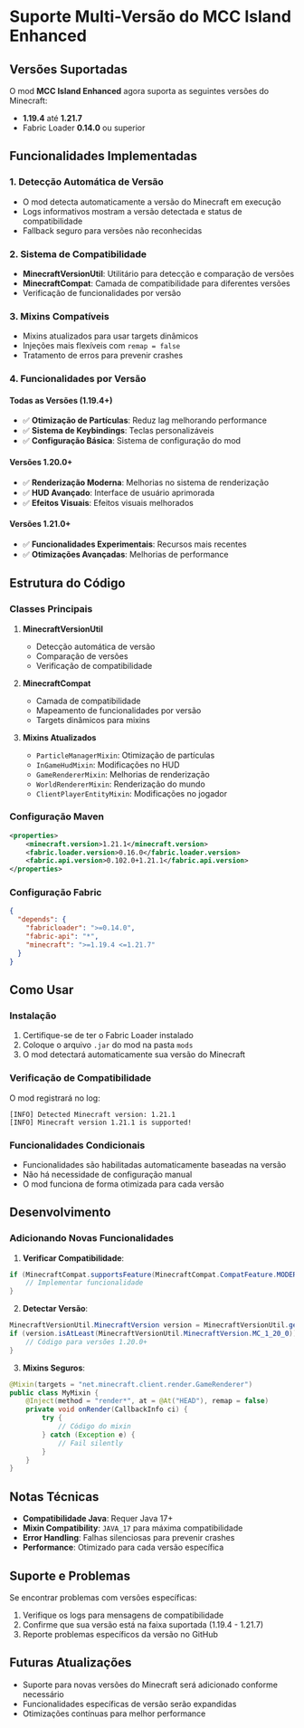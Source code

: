 # Suporte Multi-Versão do MCC Island Enhanced

## Versões Suportadas

O mod **MCC Island Enhanced** agora suporta as seguintes versões do Minecraft:

- **1.19.4** até **1.21.7**
- Fabric Loader **0.14.0** ou superior

## Funcionalidades Implementadas

### 1. **Detecção Automática de Versão**
- O mod detecta automaticamente a versão do Minecraft em execução
- Logs informativos mostram a versão detectada e status de compatibilidade
- Fallback seguro para versões não reconhecidas

### 2. **Sistema de Compatibilidade**
- **MinecraftVersionUtil**: Utilitário para detecção e comparação de versões
- **MinecraftCompat**: Camada de compatibilidade para diferentes versões
- Verificação de funcionalidades por versão

### 3. **Mixins Compatíveis**
- Mixins atualizados para usar targets dinâmicos
- Injeções mais flexíveis com `remap = false`
- Tratamento de erros para prevenir crashes

### 4. **Funcionalidades por Versão**

#### Todas as Versões (1.19.4+)
- ✅ **Otimização de Partículas**: Reduz lag melhorando performance
- ✅ **Sistema de Keybindings**: Teclas personalizáveis
- ✅ **Configuração Básica**: Sistema de configuração do mod

#### Versões 1.20.0+
- ✅ **Renderização Moderna**: Melhorias no sistema de renderização
- ✅ **HUD Avançado**: Interface de usuário aprimorada
- ✅ **Efeitos Visuais**: Efeitos visuais melhorados

#### Versões 1.21.0+
- ✅ **Funcionalidades Experimentais**: Recursos mais recentes
- ✅ **Otimizações Avançadas**: Melhorias de performance

## Estrutura do Código

### Classes Principais

1. **MinecraftVersionUtil**
   - Detecção automática de versão
   - Comparação de versões
   - Verificação de compatibilidade

2. **MinecraftCompat**
   - Camada de compatibilidade
   - Mapeamento de funcionalidades por versão
   - Targets dinâmicos para mixins

3. **Mixins Atualizados**
   - `ParticleManagerMixin`: Otimização de partículas
   - `InGameHudMixin`: Modificações no HUD
   - `GameRendererMixin`: Melhorias de renderização
   - `WorldRendererMixin`: Renderização do mundo
   - `ClientPlayerEntityMixin`: Modificações no jogador

### Configuração Maven

```xml
<properties>
    <minecraft.version>1.21.1</minecraft.version>
    <fabric.loader.version>0.16.0</fabric.loader.version>
    <fabric.api.version>0.102.0+1.21.1</fabric.api.version>
</properties>
```

### Configuração Fabric

```json
{
  "depends": {
    "fabricloader": ">=0.14.0",
    "fabric-api": "*",
    "minecraft": ">=1.19.4 <=1.21.7"
  }
}
```

## Como Usar

### Instalação
1. Certifique-se de ter o Fabric Loader instalado
2. Coloque o arquivo `.jar` do mod na pasta `mods`
3. O mod detectará automaticamente sua versão do Minecraft

### Verificação de Compatibilidade
O mod registrará no log:
```
[INFO] Detected Minecraft version: 1.21.1
[INFO] Minecraft version 1.21.1 is supported!
```

### Funcionalidades Condicionais
- Funcionalidades são habilitadas automaticamente baseadas na versão
- Não há necessidade de configuração manual
- O mod funciona de forma otimizada para cada versão

## Desenvolvimento

### Adicionando Novas Funcionalidades

1. **Verificar Compatibilidade**:
```java
if (MinecraftCompat.supportsFeature(MinecraftCompat.CompatFeature.MODERN_RENDERING)) {
    // Implementar funcionalidade
}
```

2. **Detectar Versão**:
```java
MinecraftVersionUtil.MinecraftVersion version = MinecraftVersionUtil.getCurrentVersion();
if (version.isAtLeast(MinecraftVersionUtil.MinecraftVersion.MC_1_20_0)) {
    // Código para versões 1.20.0+
}
```

3. **Mixins Seguros**:
```java
@Mixin(targets = "net.minecraft.client.render.GameRenderer")
public class MyMixin {
    @Inject(method = "render*", at = @At("HEAD"), remap = false)
    private void onRender(CallbackInfo ci) {
        try {
            // Código do mixin
        } catch (Exception e) {
            // Fail silently
        }
    }
}
```

## Notas Técnicas

- **Compatibilidade Java**: Requer Java 17+
- **Mixin Compatibility**: `JAVA_17` para máxima compatibilidade
- **Error Handling**: Falhas silenciosas para prevenir crashes
- **Performance**: Otimizado para cada versão específica

## Suporte e Problemas

Se encontrar problemas com versões específicas:
1. Verifique os logs para mensagens de compatibilidade
2. Confirme que sua versão está na faixa suportada (1.19.4 - 1.21.7)
3. Reporte problemas específicos da versão no GitHub

## Futuras Atualizações

- Suporte para novas versões do Minecraft será adicionado conforme necessário
- Funcionalidades específicas de versão serão expandidas
- Otimizações contínuas para melhor performance